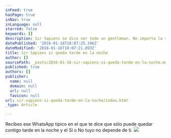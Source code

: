 ```yaml
---
inFeed: true
hasPage: true
inNav: true
inLanguage: null
starred: false
keywords: []
description: Sir Sapiens se dice ser todo un gentleman. No importa la situación se comportará.
datePublished: '2016-01-16T18:07:25.346Z'
dateModified: '2016-01-16T18:07:21.893Z'
title: Sir Sapiens sí queda tarde en la noche
author: []
sourcePath: _posts/2016-01-16-sir-sapiens-si-queda-tarde-en-la-noche.md
published: true
authors: []
publisher:
  name: null
  domain: null
  url: null
  favicon: null
url: sir-sapiens-si-queda-tarde-en-la-noche/index.html
_type: Article

---
```

Recibes ese WhatsApp típico en el que te dice que sólo puede quedar contigo tarde en la noche y el Sí o No tuyo no depende de ti.
![](https://s3-us-west-2.amazonaws.com/the-grid-img/p/a3a57f3a30953503a0db4cf9e4c5d1760c88d844.jpg)